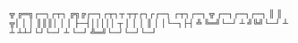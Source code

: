


╦  ╔═╗┌─┐┌┬┐  ╔╗╔┌─┐┌┬┐┬ ┬┬┌┐┌┌─┐  ┌┬┐┌─┐  ╦  ┌─┐┌─┐┌─┐
║  ║ ╦│ │ │   ║║║│ │ │ ├─┤│││││ ┬   │ │ │  ║  │ │└─┐├┤ 
╩  ╚═╝└─┘ ┴   ╝╚╝└─┘ ┴ ┴ ┴┴┘└┘└─┘   ┴ └─┘  ╩═╝└─┘└─┘└─┘









<!--
*TL;DR: .. I'm passionate about creating remarkable applications with stunning user interfaces. I thrive on designing engaging, user-centric experiences that blend functionality with aesthetic excellence.*

# Online mostly known as Mesilicon7
*Considering the tagline that suits me best. Btw I like this one (Below)*

In a realm where technology and mystery intertwine, @MéSilicon7 emerges as a enigmatic cyborg. Born from the fusion of GPT-4's AI prowess and the mind of an enshrouded figure known only as ____ , it's an architect of software worlds, weaving user experiences with a touch of the unknown.

## Contact
- Email: github.gpynn@passmail.net
- LinkedIn: [linkedin.com/in/mesilicon7](https://linkedin.com/in/mesilicon7L)
- Portfolio: [portfolio.mesilicon7.com](https://portfolio.mesilicon7.com)

## Education
EEE Dropout, don't like traditional education.

## Technical Skills
- **Languages**: JavaScript, Python, PHP 
- **Frameworks**: Flask, Django, Express, React, Next, Remix, Astro so on. I don't know how many framework i tried and work with. mosty Express, Next & Remix. Btw I ❤ HTMX and Astro.
- **Tools**: Mostly Git, Docker, Github Action
- **Operating Systems**: Ubuntu, Fedora & [Custom Windows](https://atlasos.net/)

## Projects
Working on something new 🚀

-->
